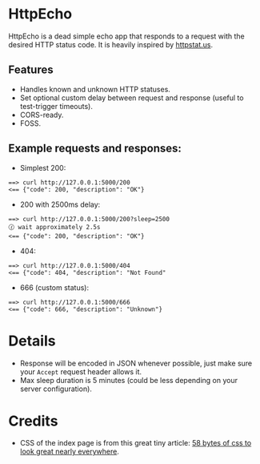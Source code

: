 # HttpEcho

HttpEcho is a dead simple echo app that responds to a request with the desired HTTP status code. It is heavily inspired
by [httpstat.us](https://httpstat.us).

## Features

- Handles known and unknown HTTP statuses.
- Set optional custom delay between request and response (useful to test-trigger timeouts).
- CORS-ready.
- FOSS.

## Example requests and responses:

- Simplest 200:
```
==> curl http://127.0.0.1:5000/200
<== {"code": 200, "description": "OK"}
```

- 200 with 2500ms delay:
```
==> curl http://127.0.0.1:5000/200?sleep=2500
🕜 wait approximately 2.5s
<== {"code": 200, "description": "OK"}
```

- 404:
```
==> curl http://127.0.0.1:5000/404
<== {"code": 404, "description": "Not Found"
```

- 666 (custom status):
```
==> curl http://127.0.0.1:5000/666
<== {"code": 666, "description": "Unknown"}
```

# Details

- Response will be encoded in JSON whenever possible, just make sure your `Accept` request header allows it.
- Max sleep duration is 5 minutes (could be less depending on your server configuration).

# Credits

- CSS of the index page is from this great tiny article:
  [58 bytes of css to look great nearly everywhere](https://jrl.ninja/etc/1/).
